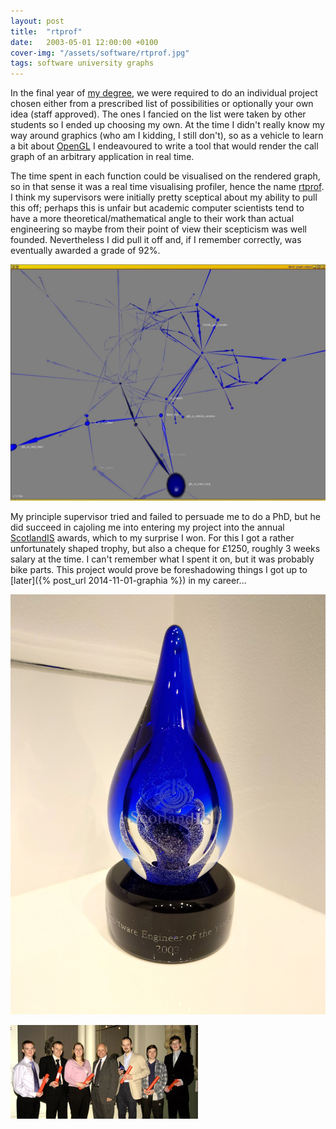 ```yaml
---
layout: post
title:  "rtprof"
date:   2003-05-01 12:00:00 +0100
cover-img: "/assets/software/rtprof.jpg"
tags: software university graphs
---
```

In the final year of [my degree](https://undergraduate.degrees.ed.ac.uk/index.php?action=programme&code=G400), we were required to do an individual project chosen either from a prescribed list of possibilities or optionally your own idea (staff approved). The ones I fancied on the list were taken by other students so I ended up choosing my own. At the time I didn't really know my way around graphics (who am I kidding, I still don't), so as a vehicle to learn a bit about [OpenGL](https://en.wikipedia.org/wiki/OpenGL) I endeavoured to write a tool that would render the call graph of an arbitrary application in real time.

The time spent in each function could be visualised on the rendered graph, so in that sense it was a real time visualising profiler, hence the name [rtprof](https://github.com/timangus/rtprof). I think my supervisors were initially pretty sceptical about my ability to pull this off; perhaps this is unfair but academic computer scientists tend to have a more theoretical/mathematical angle to their work than actual engineering so maybe from their point of view their scepticism was well founded. Nevertheless I did pull it off and, if I remember correctly, was eventually awarded a grade of 92%.

![rtprof](/assets/software/rtprof.jpg)

My principle supervisor tried and failed to persuade me to do a PhD, but he did succeed in cajoling me into entering my project into the annual [ScotlandIS](https://www.scotlandis.com/) awards, which to my surprise I won. For this I got a rather unfortunately shaped trophy, but also a cheque for £1250, roughly 3 weeks salary at the time. I can't remember what I spent it on, but it was probably bike parts. This project would prove be foreshadowing things I got up to [later]({% post_url 2014-11-01-graphia %}) in my career...

![Young Software Engineer of the Year Award](/assets/software/yseaward.jpg)

![Young Software Engineer of the Year Award](/assets/software/yseaward-group.jpg)

